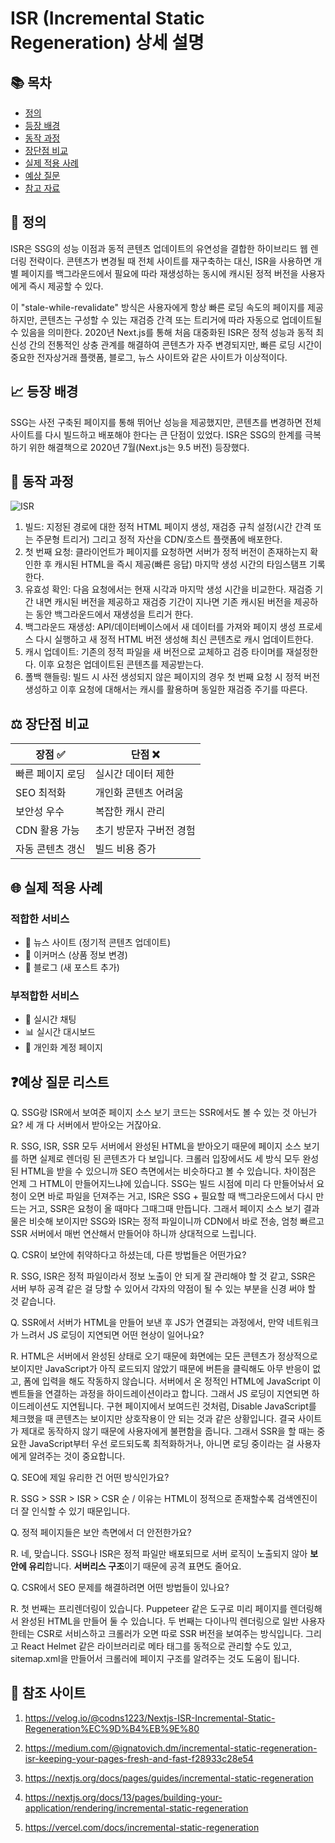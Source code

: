 # ISR (Incremental Static Regeneration) 상세 설명

## 📚 목차
- [정의](#정의)
- [등장 배경](#등장-배경)  
- [동작 과정](#동작-과정)
- [장단점 비교](#장단점-비교)
- [실제 적용 사례](#실제-적용-사례)
- [예상 질문](#예상-질문-리스트)
- [참고 자료](#참조-사이트)

## 🎯 정의 
ISR은 SSG의 성능 이점과 동적 콘텐츠 업데이트의 유연성을 결합한 하이브리드 웹 렌더링 전략이다. 콘텐츠가 변경될 때 전체 사이트를 재구축하는 대신, ISR을 사용하면 개별 페이지를 백그라운드에서 필요에 따라 재생성하는 동시에 캐시된 정적 버전을 사용자에게 즉시 제공할 수 있다. 

이 "stale-while-revalidate" 방식은 사용자에게 항상 빠른 로딩 속도의 페이지를 제공하지만, 콘텐츠는 구성할 수 있는 재검증 간격 또는 트리거에 따라 자동으로 업데이트될 수 있음을 의미한다. 2020년 Next.js를 통해 처음 대중화된 ISR은 정적 성능과 동적 최신성 간의 전통적인 상충 관계를 해결하여 콘텐츠가 자주 변경되지만, 빠른 로딩 시간이 중요한 전자상거래 플랫폼, 블로그, 뉴스 사이트와 같은 사이트가 이상적이다.

## 📈 등장 배경

SSG는 사전 구축된 페이지를 통해 뛰어난 성능을 제공했지만, 콘텐츠를 변경하면 전체 사이트를 다시 빌드하고 배포해야 한다는 큰 단점이 있었다. ISR은 SSG의 한계를 극복하기 위한 해결책으로 2020년 7월(Next.js는 9.5 버전) 등장했다. 

## 🔄 동작 과정

![ISR](https://blog.kakaocdn.net/dna/bApTpt/btrPRd3X5nX/AAAAAAAAAAAAAAAAAAAAAI-0wUSgs6GBRSruPR9T1UJt3ucCNR7sBaxvCcZac3ys/img.png?credential=yqXZFxpELC7KVnFOS48ylbz2pIh7yKj8&expires=1753973999&allow_ip=&allow_referer=&signature=g8YmgQgVneke8KJZJVv87qZ%2BD0M%3D)

1. 빌드: 지정된 경로에 대한 정적 HTML 페이지 생성, 재검증 규칙 설정(시간 간격 또는 주문형 트리거) 그리고 정적 자산을 CDN/호스트 플랫폼에 배포한다.
2. 첫 번째 요청: 클라이언트가 페이지를 요청하면 서버가 정적 버전이 존재하는지 확인한 후 캐시된 HTML을 즉시 제공(빠른 응답) 마지막 생성 시간의 타임스탬프 기록한다.
3. 유효성 확인: 다음 요청에서는 현재 시각과 마지막 생성 시간을 비교한다. 재검증 기간 내면 캐시된 버전을 제공하고 재검증 기간이 지나면 기존 캐시된 버전을 제공하는 동안 백그라운드에서 재생성을 트리거 한다.
4. 백그라운드 재생성: API/데이터베이스에서 새 데이터를 가져와 페이지 생성 프로세스 다시 실행하고 새 정적 HTML 버전 생성해 최신 콘텐츠로 캐시 업데이트한다.
5. 캐시 업데이트: 기존의 정적 파일을 새 버전으로 교체하고 검증 타이머를 재설정한다. 이후 요청은 업데이트된 콘텐츠를 제공받는다.
6. 폴백 핸들링: 빌드 시 사전 생성되지 않은 페이지의 경우 첫 번째 요청 시 정적 버전 생성하고 이후 요청에 대해서는 캐시를 활용하며 동일한 재검증 주기를 따른다.

## ⚖️ 장단점 비교

| 장점 ✅ | 단점 ❌ |
|---------|---------|
| 빠른 페이지 로딩 | 실시간 데이터 제한 |
| SEO 최적화 | 개인화 콘텐츠 어려움 |
| 보안성 우수 | 복잡한 캐시 관리 |
| CDN 활용 가능 | 초기 방문자 구버전 경험 |
| 자동 콘텐츠 갱신 | 빌드 비용 증가 |

## 🌐 실제 적용 사례

### 적합한 서비스
- 📰 뉴스 사이트 (정기적 콘텐츠 업데이트)
- 🛒 이커머스 (상품 정보 변경)
- 📝 블로그 (새 포스트 추가)

### 부적합한 서비스  
- 💬 실시간 채팅
- 📊 실시간 대시보드
- 🔐 개인화 계정 페이지

## ❓예상 질문 리스트
Q. SSG랑 ISR에서 보여준 페이지 소스 보기 코드는 SSR에서도 볼 수 있는 것 아닌가요? 세 개 다 서버에서 받아오는 거잖아요.

R. SSG, ISR, SSR 모두 서버에서 완성된 HTML을 받아오기 때문에 페이지 소스 보기를 하면 실제로 렌더링 된 콘텐츠가 다 보입니다. 크롤러 입장에서도 세 방식 모두 완성된 HTML을 받을 수 있으니까 SEO 측면에서는 비슷하다고 볼 수 있습니다. 차이점은 언제 그 HTML이 만들어지느냐에 있습니다. SSG는 빌드 시점에 미리 다 만들어놔서 요청이 오면 바로 파일을 던져주는 거고, ISR은 SSG + 필요할 때 백그라운드에서 다시 만드는 거고, SSR은 요청이 올 때마다 그때그때 만듭니다. 그래서 페이지 소스 보기 결과물은 비슷해 보이지만 SSG와 ISR는 정적 파일이니까 CDN에서 바로 전송, 엄청 빠르고 SSR 서버에서 매번 연산해서 만들어야 하니까 상대적으로 느립니다.

Q. CSR이 보안에 취약하다고 하셨는데, 다른 방법들은 어떤가요?

R. SSG, ISR은 정적 파일이라서 정보 노출이 안 되게 잘 관리해야 할 것 같고, SSR은 서버 부하 공격 같은 걸 당할 수 있어서 각자의 약점이 될 수 있는 부분을 신경 써야 할 것 같습니다.

Q. SSR에서 서버가 HTML을 만들어 보낸 후 JS가 연결되는 과정에서, 만약 네트워크가 느려서 JS 로딩이 지연되면 어떤 현상이 일어나요?

R. HTML은 서버에서 완성된 상태로 오기 때문에 화면에는 모든 콘텐츠가 정상적으로 보이지만 JavaScript가 아직 로드되지 않았기 때문에 버튼을 클릭해도 아무 반응이 없고, 폼에 입력을 해도 작동하지 않습니다. 서버에서 온 정적인 HTML에 JavaScript 이벤트들을 연결하는 과정을 하이드레이션이라고 합니다. 그래서 JS 로딩이 지연되면 하이드레이션도 지연됩니다. 구현 페이지에서 보여드린 것처럼, Disable JavaScript를 체크했을 때 콘텐츠는 보이지만 상호작용이 안 되는 것과 같은 상황입니다. 결국 사이트가 제대로 동작하지 않기 때문에 사용자에게 불편함을 줍니다. 그래서 SSR을 할 때는 중요한 JavaScript부터 우선 로드되도록 최적화하거나, 아니면 로딩 중이라는 걸 사용자에게 알려주는 것이 중요합니다.

Q. SEO에 제일 유리한 건 어떤 방식인가요?

R. SSG > SSR > ISR > CSR 순 / 이유는 HTML이 정적으로 존재할수록 검색엔진이 더 잘 인식할 수 있기 때문입니다.

Q. 정적 페이지들은 보안 측면에서 더 안전한가요?

R. 네, 맞습니다. SSG나 ISR은 정적 파일만 배포되므로 서버 로직이 노출되지 않아 **보안에 유리**합니다. **서버리스 구조**이기 때문에 공격 표면도 줄어요.

Q. CSR에서 SEO 문제를 해결하려면 어떤 방법들이 있나요?

R. 첫 번째는 프리렌더링이 있습니다. Puppeteer 같은 도구로 미리 페이지를 렌더링해서 완성된 HTML을 만들어 둘 수 있습니다.
두 번째는 다이나믹 렌더링으로 일반 사용자한테는 CSR로 서비스하고 크롤러가 오면 따로 SSR 버전을 보여주는 방식입니다.
그리고 React Helmet 같은 라이브러리로 메타 태그를 동적으로 관리할 수도 있고, sitemap.xml을 만들어서 크롤러에 페이지 구조를 알려주는 것도 도움이 됩니다.

## 🔗 참조 사이트 

1. https://velog.io/@codns1223/Nextjs-ISR-Incremental-Static-Regeneration%EC%9D%B4%EB%9E%80

2. https://medium.com/@ignatovich.dm/incremental-static-regeneration-isr-keeping-your-pages-fresh-and-fast-f28933c28e54

3. https://nextjs.org/docs/pages/guides/incremental-static-regeneration 

4. https://nextjs.org/docs/13/pages/building-your-application/rendering/incremental-static-regeneration

5. https://vercel.com/docs/incremental-static-regeneration

